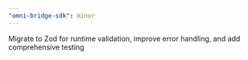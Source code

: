 ```yaml
---
"omni-bridge-sdk": minor
---
```


Migrate to Zod for runtime validation, improve error handling, and add comprehensive testing

